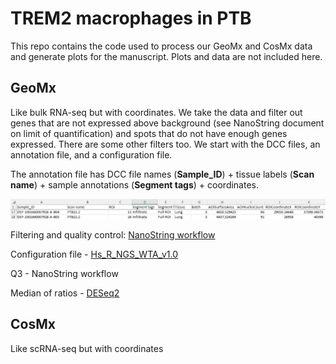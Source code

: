 # TREM2 macrophages in PTB
This repo contains the code used to process our GeoMx and CosMx data and generate plots for the manuscript. Plots and data are not included here. 

## GeoMx
Like bulk RNA-seq but with coordinates. We take the data and filter out genes that are not expressed above background (see NanoString document on limit of quantification) and spots that do not have enough genes expressed. There are some other filters too. We start with the DCC files, an annotation file, and a configuration file. 

The annotation file has DCC file names (**Sample_ID**) + tissue labels (**Scan name**) + sample annotations (**Segment tags**) + coordinates.

![Alt text](geomx_anno_all_batch_header.png)

Filtering and quality control: [NanoString workflow](https://www.bioconductor.org/packages/release/workflows/vignettes/GeoMxWorkflows/inst/doc/GeomxTools_RNA-NGS_Analysis.html)

Configuration file - [Hs_R_NGS_WTA_v1.0](https://nanostring.com/products/geomx-digital-spatial-profiler/geomx-dsp-configuration-files/)

Q3 - NanoString workflow

Median of ratios - [DESeq2](https://hbctraining.github.io/DGE_workshop/lessons/02_DGE_count_normalization.html) 





## CosMx
Like scRNA-seq but with coordinates
